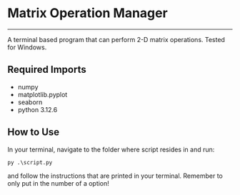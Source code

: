 # Matrix Operation Manager
---
A terminal based program that can perform 2-D matrix operations.
Tested for Windows.

## Required Imports
- numpy
- matplotlib.pyplot
- seaborn
- python 3.12.6

## How to Use
In your terminal, navigate to the folder where script resides in and run:
```
py .\script.py
```
and follow the instructions that are printed in your terminal. Remember to only put in the number of a option!
